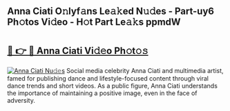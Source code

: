 ## Anna Ciati O𝚗lyf𝚊ns Le𝚊𝚔ed N𝚞𝚍es - Part-uy6 Ph𝚘tos Vi𝚍eo - H𝚘t Part Le𝚊𝚔s ppmdW

# <h2><a href="http://hf5mlq.feru.top/?c=Anna+Ciati">🔗 👉 🔴 Anna Ciati Vi𝚍𝚎o Ph𝚘t𝚘𝚜</a></h2>

[![Anna Ciati Nu𝚍𝚎s](https://i.imgur.com/0TWrTi3.gif)](http://hf5mlq.feru.top/?c=Anna+Ciati)
Social media celebrity Anna Ciati and multimedia artist, famed for publishing dance and lifestyle-focused content through viral dance trends and short videos. As a public figure, Anna Ciati understands the importance of maintaining a positive image, even in the face of adversity. 
